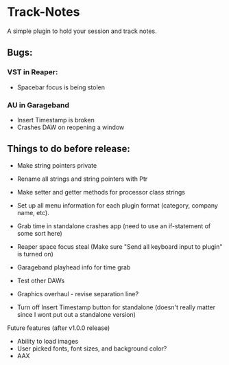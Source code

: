 # Track-Notes
A simple plugin to hold your session and track notes.

## Bugs:
### VST in Reaper:
* Spacebar focus is being stolen

### AU in Garageband
* Insert Timestamp is broken
* Crashes DAW on reopening a window

## Things to do before release:
* Make string pointers private
* Rename all strings and string pointers with Ptr
* Make setter and getter methods for processor class strings

* Set up all menu information for each plugin format (category, company name, etc).
* Grab time in standalone crashes app (need to use an if-statement of some sort here)
* Reaper space focus steal (Make sure "Send all keyboard input to plugin" is turned on)
* Garageband playhead info for time grab
* Test other DAWs
* Graphics overhaul - revise separation line?
* Turn off Insert Timestamp button for standalone (doesn't really matter since I wont put out a standalone version)

Future features (after v1.0.0 release)
* Ability to load images
* User picked fonts, font sizes, and background color?
* AAX
